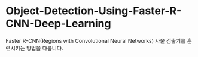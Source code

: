 # Object-Detection-Using-Faster-R-CNN-Deep-Learning
 Faster R-CNN(Regions with Convolutional Neural Networks) 사물 검출기를 훈련시키는 방법을 다룹니다.
